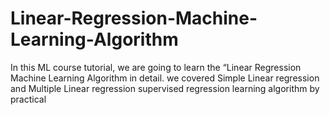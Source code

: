 # Linear-Regression-Machine-Learning-Algorithm
In this ML course tutorial, we are going to learn the “Linear Regression Machine Learning Algorithm in detail. we covered Simple Linear regression and Multiple Linear regression supervised regression learning algorithm by practical 
